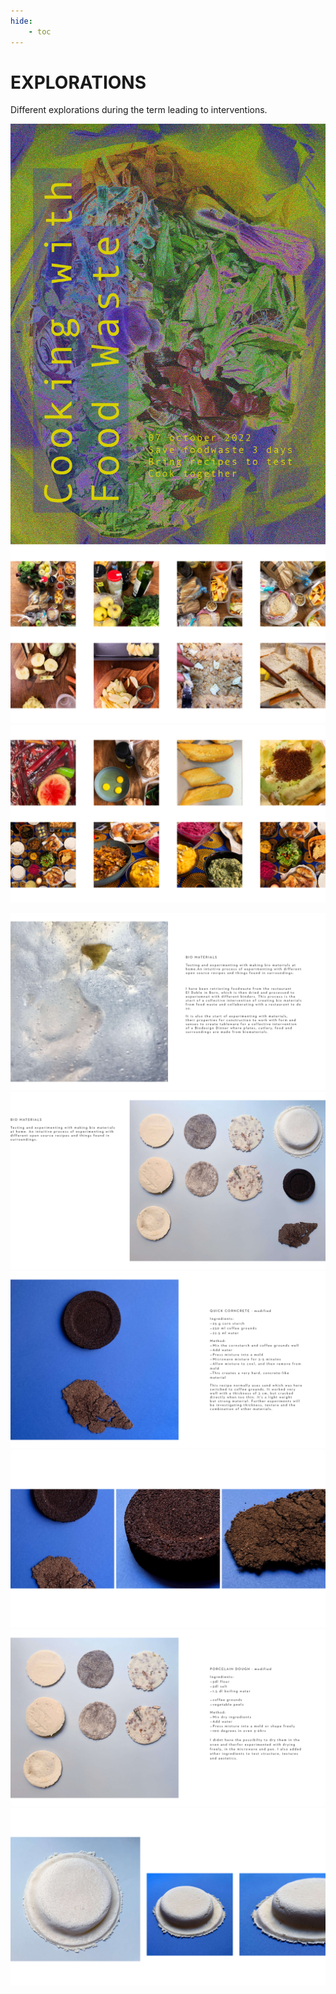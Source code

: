 ```yaml
---
hide:
    - toc
---
```


# **EXPLORATIONS**

Different explorations during the term leading to interventions.

![](../images/Interventions/poster.jpg)
![](../images/Interventions/cook1.jpg)
![](../images/Interventions/cook2.jpg)

![](../images/Interventions/bmtest1.jpg)
![](../images/Interventions/bmtest12.jpg)
![](../images/Interventions/bmtest13.jpg)
![](../images/Interventions/bmtest14.jpg)
![](../images/Interventions/bmtest15.jpg)
![](../images/Interventions/bmtest16.jpg)